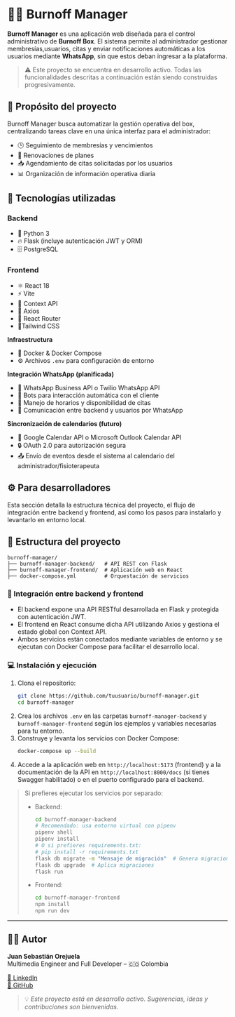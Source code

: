# 🏋️‍♂️ Burnoff Manager

**Burnoff Manager** es una aplicación web  diseñada para el control administrativo de **Burnoff Box**. El sistema permite al administrador gestionar membresías,usuarios, citas  y enviar notificaciones automáticas a los usuarios mediante **WhatsApp**, sin que estos deban ingresar a la plataforma.

> ⚠️ Este proyecto se encuentra en desarrollo activo. Todas las funcionalidades descritas a continuación están siendo construidas progresivamente.

## 🎯 Propósito del proyecto

Burnoff Manager busca automatizar la gestión operativa del box, centralizando tareas clave en una única interfaz para el administrador:

- 🕒 Seguimiento de membresías y vencimientos  
- 🔁 Renovaciones de planes  
- 📥 Agendamiento de citas solicitadas por los usuarios  
- 📊 Organización de información operativa diaria

## 🧱 Tecnologías utilizadas

### Backend
- 🐍 Python 3  
- 🔥 Flask (incluye autenticación JWT y ORM)  
- 🗄️ PostgreSQL
  
### Frontend
- ⚛️ React 18  
- ⚡ Vite  
- 🧠 Context API  
- 🔗 Axios  
- 🧭 React Router  
- 🎨Tailwind CSS

**Infraestructura**  
- 🐳 Docker & Docker Compose  
- ⚙️ Archivos `.env` para configuración de entorno


**Integración WhatsApp (planificada)**  
- 💬 WhatsApp Business API o Twilio WhatsApp API  
- 🤖 Bots para interacción automática con el cliente  
- 📅 Manejo de horarios y disponibilidad de citas  
- 🔁 Comunicación entre backend y usuarios por WhatsApp

 **Sincronización de calendarios (futuro)**  
- 📆 Google Calendar API o Microsoft Outlook Calendar API
- 🔒 OAuth 2.0 para autorización segura 
- 📤 Envío de eventos desde el sistema al calendario del administrador/fisioterapeuta



## ⚙️ Para desarrolladores

Esta sección detalla la estructura técnica del proyecto, el flujo de integración entre backend y frontend, así como los pasos para instalarlo y levantarlo en entorno local.

## 📁 Estructura del proyecto
```
burnoff-manager/
├── burnoff-manager-backend/   # API REST con Flask
├── burnoff-manager-frontend/  # Aplicación web en React
├── docker-compose.yml         # Orquestación de servicios
```

### 🔗 Integración entre backend y frontend

- El backend expone una API RESTful desarrollada en Flask y protegida con autenticación JWT.  
- El frontend en React consume dicha API utilizando Axios y gestiona el estado global con Context API.  
- Ambos servicios están conectados mediante variables de entorno y se ejecutan con Docker Compose para facilitar el desarrollo local.

### 💻 Instalación y ejecución

1. Clona el repositorio:
   ```sh
   git clone https://github.com/tuusuario/burnoff-manager.git
   cd burnoff-manager
   ```
2. Crea los archivos `.env` en las carpetas `burnoff-manager-backend` y `burnoff-manager-frontend` según los ejemplos y variables necesarias para tu entorno.
3. Construye y levanta los servicios con Docker Compose:
   ```sh
   docker-compose up --build
   ```
4. Accede a la aplicación web en `http://localhost:5173` (frontend) y a la documentación de la API en `http://localhost:8000/docs` (si tienes Swagger habilitado) o en el puerto configurado para el backend.

> Si prefieres ejecutar los servicios por separado:
>
> - Backend:
>   ```sh
>   cd burnoff-manager-backend
>   # Recomendado: usa entorno virtual con pipenv
>   pipenv shell
>   pipenv install
>   # O si prefieres requirements.txt:
>   # pip install -r requirements.txt
>   flask db migrate -m "Mensaje de migración"  # Genera migraciones (solo si hay cambios en modelos)
>   flask db upgrade  # Aplica migraciones
>   flask run
>   ```
> - Frontend:
>   ```sh
>   cd burnoff-manager-frontend
>   npm install
>   npm run dev
>   ```

---

## 👨‍💻 Autor

**Juan Sebastián Orejuela**  
Multimedia Engineer and Full Developer – 🇨🇴 Colombia  

[🔗 LinkedIn](https://www.linkedin.com/in/juan-sebastian-orejuela-fullstack-developer/)  
[🐙 GitHub](https://github.com/JuanSeDelgado)

> 💡 *Este proyecto está en desarrollo activo. Sugerencias, ideas y contribuciones son bienvenidas.*


